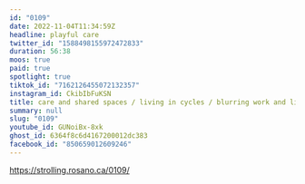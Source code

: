 ```yaml
---
id: "0109"
date: 2022-11-04T11:34:59Z
headline: playful care
twitter_id: "1588498155972472833"
duration: 56:38
moos: true
paid: true
spotlight: true
tiktok_id: "7162126455072132357"
instagram_id: CkibIbFuKSN
title: care and shared spaces / living in cycles / blurring work and life
summary: null
slug: "0109"
youtube_id: GUNoiBx-8xk
ghost_id: 6364f8c6d4167200012dc383
facebook_id: "850659012609246"
---
```

https://strolling.rosano.ca/0109/
